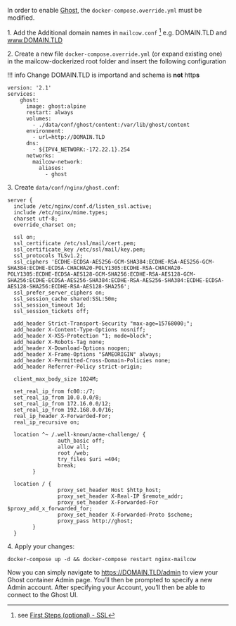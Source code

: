 In order to enable [Ghost](https://ghost.org), the `docker-compose.override.yml` must be modified.

1\. Add the Additional domain names in `mailcow.conf` [^1] e.g. DOMAIN.TLD and www.DOMAIN.TLD

2\. Create a new file `docker-compose.override.yml` (or expand existing one) in the mailcow-dockerized root folder and insert the following configuration

!!! info
   Change DOMAIN.TLD is importand and schema is __not__ http**s**
   
```
version: '2.1'
services:
    ghost:
      image: ghost:alpine
      restart: always
      volumes:
        - ./data/conf/ghost/content:/var/lib/ghost/content
      environment:
        - url=http://DOMAIN.TLD
      dns:
        - ${IPV4_NETWORK:-172.22.1}.254
      networks:
        mailcow-network:
          aliases:
            - ghost
```

3\. Create `data/conf/nginx/ghost.conf`:
```
server {
  include /etc/nginx/conf.d/listen_ssl.active;
  include /etc/nginx/mime.types;
  charset utf-8;
  override_charset on;

  ssl on;
  ssl_certificate /etc/ssl/mail/cert.pem;
  ssl_certificate_key /etc/ssl/mail/key.pem;
  ssl_protocols TLSv1.2;
  ssl_ciphers 'ECDHE-ECDSA-AES256-GCM-SHA384:ECDHE-RSA-AES256-GCM-SHA384:ECDHE-ECDSA-CHACHA20-POLY1305:ECDHE-RSA-CHACHA20-POLY1305:ECDHE-ECDSA-AES128-GCM-SHA256:ECDHE-RSA-AES128-GCM-SHA256:ECDHE-ECDSA-AES256-SHA384:ECDHE-RSA-AES256-SHA384:ECDHE-ECDSA-AES128-SHA256:ECDHE-RSA-AES128-SHA256';
  ssl_prefer_server_ciphers on;
  ssl_session_cache shared:SSL:50m;
  ssl_session_timeout 1d;
  ssl_session_tickets off;

  add_header Strict-Transport-Security "max-age=15768000;";
  add_header X-Content-Type-Options nosniff;
  add_header X-XSS-Protection "1; mode=block";
  add_header X-Robots-Tag none;
  add_header X-Download-Options noopen;
  add_header X-Frame-Options "SAMEORIGIN" always;
  add_header X-Permitted-Cross-Domain-Policies none;
  add_header Referrer-Policy strict-origin;

  client_max_body_size 1024M;

  set_real_ip_from fc00::/7;
  set_real_ip_from 10.0.0.0/8;
  set_real_ip_from 172.16.0.0/12;
  set_real_ip_from 192.168.0.0/16;
  real_ip_header X-Forwarded-For;
  real_ip_recursive on;

  location ^~ /.well-known/acme-challenge/ {
                auth_basic off;
                allow all;
                root /web;
                try_files $uri =404;
                break;
        }

  location / {
                proxy_set_header Host $http_host;
                proxy_set_header X-Real-IP $remote_addr;
                proxy_set_header X-Forwarded-For $proxy_add_x_forwarded_for;
                proxy_set_header X-Forwarded-Proto $scheme;
                proxy_pass http://ghost;
        }
  }

```

4\. Apply your changes:
```
docker-compose up -d && docker-compose restart nginx-mailcow
```

Now you can simply navigate to https://DOMAIN.TLD/admin to view your Ghost container Admin page. You’ll then be prompted to specify a new Admin account. After specifying your Account, you’ll then be able to connect to the Ghost UI.

[^1]: see [First Steps (optional) - SSL](https://mailcow.github.io/mailcow-dockerized-docs/firststeps-ssl/)
